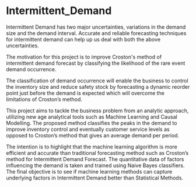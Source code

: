 # Intermittent_Demand

Intermittent Demand has two major uncertainties, variations in the demand size and the demand interval. Accurate and reliable forecasting techniques for intermittent demand can help up us deal with both the above uncertainties. 

The motivation for this project is to improve Croston's method of intermittent demand forecast by classifying the likelihood of the rare event demand occurrence.

The classification of demand occurrence will enable the business to control the inventory size and reduce safety stock by forecasting a dynamic reorder point just before the demand is expected which will overcome the limitations of Croston’s method. 

This project aims to tackle the business problem from an analytic approach, utilizing new age analytical tools such as Machine Learning and Causal Modelling. The proposed method classifies the peaks in the demand to improve inventory control and eventually customer service levels as opposed to Croston’s method that gives an average demand per period.

The intention is to highlight that the machine learning algorithm is more efficient and accurate than traditional forecasting method such as Croston’s method for Intermittent Demand Forecast. The quantitative data of factors influencing the demand is taken and trained using Naive Bayes classifiers. The final objective is to see if machine learning methods can capture underlying factors in Intermittent Demand better than Statistical Methods.

